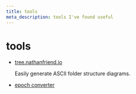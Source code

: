 ```yaml
---
title: tools
meta_description: tools I've found useful
---
```


# tools

- [tree.nathanfriend.io](https://tree.nathanfriend.io/)

  Easily generate ASCII folder structure diagrams.

- [epoch converter](https://www.epochconverter.com/)

